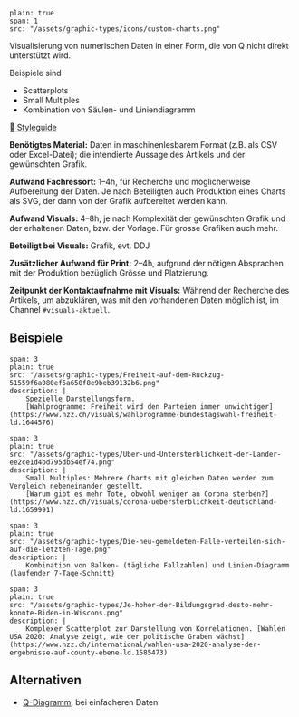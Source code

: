 ```image
plain: true
span: 1
src: "/assets/graphic-types/icons/custom-charts.png"
```

Visualisierung von numerischen Daten in einer Form, die von Q nicht direkt unterstützt wird.

Beispiele sind
- Scatterplots
- Small Multiples
- Kombination von Säulen- und Liniendiagramm

[📖 Styleguide](/scatter-slope)

**Benötigtes Material:** Daten in maschinenlesbarem Format (z.B. als CSV oder Excel-Datei); die intendierte Aussage des Artikels und der gewünschten Grafik.

**Aufwand Fachressort:** 1–4h, für Recherche und möglicherweise Aufbereitung der Daten. Je nach Beteiligten auch Produktion eines Charts als SVG, der dann von der Grafik aufbereitet werden kann.

**Aufwand Visuals:** 4–8h, je nach Komplexität der gewünschten Grafik und der erhaltenen Daten, bzw. der Vorlage. Für grosse Grafiken auch mehr.

**Beteiligt bei Visuals:** Grafik, evt. DDJ

**Zusätzlicher Aufwand für Print:** 2–4h, aufgrund der nötigen Absprachen mit der Produktion bezüglich Grösse und Platzierung.

**Zeitpunkt der Kontaktaufnahme mit Visuals:** Während der Recherche des Artikels, um abzuklären, was mit den vorhandenen Daten möglich ist, im Channel `#visuals-aktuell`.

## Beispiele
```image
span: 3
plain: true
src: "/assets/graphic-types/Freiheit-auf-dem-Ruckzug-51559f6a080ef5a650f8e9beb39132b6.png"
description: |
	Spezielle Darstellungsform.
	[Wahlprogramme: Freiheit wird den Parteien immer unwichtiger](https://www.nzz.ch/visuals/wahlprogramme-bundestagswahl-freiheit-ld.1644576)
```

```image
span: 3
plain: true
src: "/assets/graphic-types/Uber-und-Untersterblichkeit-der-Lander-ee2ce1d4bd795db54ef74.png"
description: |
	Small Multiples: Mehrere Charts mit gleichen Daten werden zum Vergleich nebeneinander gestellt.
	[Warum gibt es mehr Tote, obwohl weniger an Corona sterben?](https://www.nzz.ch/visuals/corona-uebersterblichkeit-deutschland-ld.1659991)
```

```image
span: 3
plain: true
src: "/assets/graphic-types/Die-neu-gemeldeten-Falle-verteilen-sich-auf-die-letzten-Tage.png"
description: |
	Kombination von Balken- (tägliche Fallzahlen) und Linien-Diagramm (laufender 7-Tage-Schnitt)
```

```image
span: 3
plain: true
src: "/assets/graphic-types/Je-hoher-der-Bildungsgrad-desto-mehr-konnte-Biden-in-Wiscons.png"
description: |
	Komplexer Scatterplot zur Darstellung von Korrelationen. [Wahlen USA 2020: Analyse zeigt, wie der politische Graben wächst](https://www.nzz.ch/international/wahlen-usa-2020-analyse-der-ergebnisse-auf-county-ebene-ld.1585473)
```
## Alternativen
- [Q-Diagramm](/q-diagramm), bei einfacheren Daten